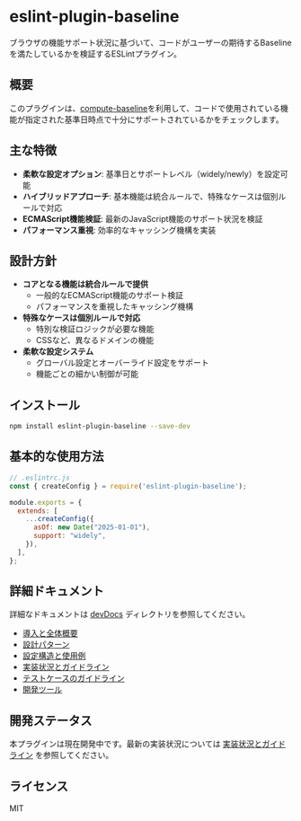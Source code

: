 # eslint-plugin-baseline

ブラウザの機能サポート状況に基づいて、コードがユーザーの期待するBaselineを満たしているかを検証するESLintプラグイン。

## 概要

このプラグインは、[compute-baseline](https://www.npmjs.com/package/compute-baseline)を利用して、コードで使用されている機能が指定された基準日時点で十分にサポートされているかをチェックします。

## 主な特徴

- **柔軟な設定オプション**: 基準日とサポートレベル（widely/newly）を設定可能
- **ハイブリッドアプローチ**: 基本機能は統合ルールで、特殊なケースは個別ルールで対応
- **ECMAScript機能検証**: 最新のJavaScript機能のサポート状況を検証
- **パフォーマンス重視**: 効率的なキャッシング機構を実装

## 設計方針

- **コアとなる機能は統合ルールで提供**
  - 一般的なECMAScript機能のサポート検証
  - パフォーマンスを重視したキャッシング機構
- **特殊なケースは個別ルールで対応**
  - 特別な検証ロジックが必要な機能
  - CSSなど、異なるドメインの機能
- **柔軟な設定システム**
  - グローバル設定とオーバーライド設定をサポート
  - 機能ごとの細かい制御が可能

## インストール

```bash
npm install eslint-plugin-baseline --save-dev
```

## 基本的な使用方法

```javascript
// .eslintrc.js
const { createConfig } = require('eslint-plugin-baseline');

module.exports = {
  extends: [
    ...createConfig({
      asOf: new Date("2025-01-01"),
      support: "widely",
    }),
  ],
};
```

## 詳細ドキュメント

詳細なドキュメントは [devDocs](./devDocs) ディレクトリを参照してください。

- [導入と全体概要](./devDocs/00-introduction.md)
- [設計パターン](./devDocs/01-design-patterns.md)
- [設定構造と使用例](./devDocs/02-configuration.md)
- [実装状況とガイドライン](./devDocs/03-implementation.md)
- [テストケースのガイドライン](./devDocs/04-testing-guidelines.md)
- [開発ツール](./devDocs/05-development-tools.md)

## 開発ステータス

本プラグインは現在開発中です。最新の実装状況については [実装状況とガイドライン](./devDocs/03-implementation.md) を参照してください。

## ライセンス

MIT
